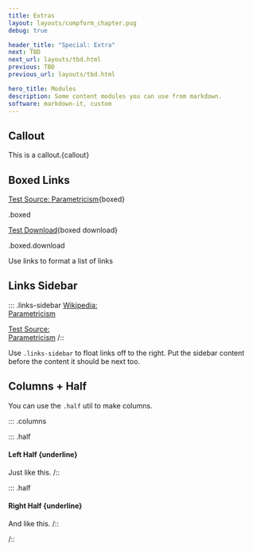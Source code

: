 ```yaml
---
title: Extras
layout: layouts/compform_chapter.pug
debug: true

header_title: "Special: Extra"
next: TBD
next_url: layouts/tbd.html
previous: TBD
previous_url: layouts/tbd.html

hero_title: Modules
description: Some content modules you can use from markdown.
software: markdown-it, custom
---
```



## Callout

This is a callout.{callout}


## Boxed Links

[Test Source: Parametricism](#){boxed}

.boxed


[Test Download](#){boxed download}

.boxed.download

Use links to format a list of links

## Links Sidebar

::: .links-sidebar
[Wikipedia:<br/>Paramet&shy;ricism](#)

[Test Source:<br/>Paramet&shy;ricism](#)
/::

Use `.links-sidebar` to float links off to the right. Put the sidebar content before the content it should be next too.



## Columns + Half

You can use the `.half` util to make columns. 

::: .columns

::: .half
#### Left Half {underline}
Just like this.
/::

::: .half
#### Right Half {underline}
And like this.
/::

/::



